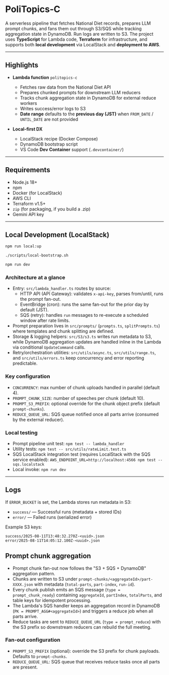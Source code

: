 # PoliTopics‑C

A serverless pipeline that fetches National Diet records, prepares LLM prompt chunks, and fans them out through S3/SQS while tracking aggregation state in DynamoDB. Run logs are written to S3. The project uses **TypeScript** for Lambda code, **Terraform** for infrastructure, and supports both **local development** via LocalStack and **deployment to AWS**.

---

## Highlights

- **Lambda function** `politopics-c`
  - Fetches raw data from the National Diet API
  - Prepares chunked prompts for downstream LLM reducers
  - Tracks chunk aggregation state in DynamoDB for external reduce workers
  - Writes success/error logs to S3
  - **Date range** defaults to the **previous day (JST)** when `FROM_DATE` / `UNTIL_DATE` are not provided

- **Local-first DX**
  - LocalStack recipe (Docker Compose)
  - DynamoDB bootstrap script
  - VS Code **Dev Container** support (`.devcontainer/`)

---

## Requirements

- Node.js 18+
- npm
- Docker (for LocalStack)
- AWS CLI
- Terraform v1.5+
- `zip` (for packaging, if you build a .zip)
- Gemini API key

---


## Local Development (LocalStack)


```bash
npm run local:up

./scripts/local-bootstrap.sh

npm run dev

```

### Architecture at a glance
- Entry: `src/lambda_handler.ts` routes by source:
  - HTTP API (API Gateway): validates `x-api-key`, parses from/until, runs the prompt fan-out.
  - EventBridge (cron): runs the same fan-out for the prior day by default (JST).
  - SQS (retry): handles `run` messages to re-execute a scheduled window after rate limits.
- Prompt preparation lives in `src/prompts/` (`prompts.ts`, `splitPrompts.ts`) where templates and chunk splitting are defined.
- Storage & logging helpers: `src/S3/s3.ts` writes run metadata to S3, while DynamoDB aggregation updates are handled inline in the Lambda via conditional `UpdateCommand` calls.
- Retry/orchestration utilities: `src/utils/async.ts`, `src/utils/range.ts`, and `src/utils/errors.ts` keep concurrency and error reporting predictable.

### Key configuration
- `CONCURRENCY`: max number of chunk uploads handled in parallel (default 4).
- `PROMPT_CHUNK_SIZE`: number of speeches per chunk (default 10).
- `PROMPT_S3_PREFIX`: optional override for the chunk object prefix (default `prompt-chunks`).
- `REDUCE_QUEUE_URL`: SQS queue notified once all parts arrive (consumed by the external reducer).

### Local testing
- Prompt pipeline unit test: `npm test -- lambda_handler`
- Utility tests: `npm test -- src/utils/rateLimit.test.ts`
- SQS LocalStack integration test (requires LocalStack with the SQS service enabled): `AWS_ENDPOINT_URL=http://localhost:4566 npm test -- sqs.localstack`
- Local invoke: `npm run dev`
---



## Logs

If `ERROR_BUCKET` is set, the Lambda stores run metadata in S3:

- `success/` — Successful runs (metadata + stored IDs)
- `error/` — Failed runs (serialized error)

Example S3 keys:

```
success/2025-08-11T13:48:32.270Z-<uuid>.json
error/2025-08-11T14:05:12.100Z-<uuid>.json
```
## Prompt chunk aggregation

- Prompt chunk fan-out now follows the "S3 + SQS + DynamoDB" aggregation pattern.
- Chunks are written to S3 under `prompt-chunks/<aggregateId>/part-XXXX.json` with metadata (`total-parts`, `part-index`, `run-id`).
- Every chunk publish emits an SQS message (`type = prompt_chunk_ready`) containing `aggregateId`, `partIndex`, `totalParts`, and table keys for idempotent processing.
- The Lambda's SQS handler keeps an aggregation record in DynamoDB (`PK = PROMPT_AGG#<aggregateId>`) and triggers a reduce job when all parts arrive.
- Reduce tasks are sent to `REDUCE_QUEUE_URL` (`type = prompt_reduce`) with the S3 prefix so downstream reducers can rebuild the full meeting.

### Fan-out configuration
- `PROMPT_S3_PREFIX` (optional): override the S3 prefix for chunk payloads. Defaults to `prompt-chunks`.
- `REDUCE_QUEUE_URL`: SQS queue that receives reduce tasks once all parts are present.
